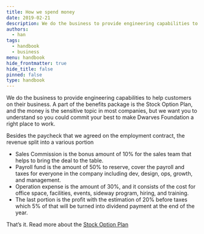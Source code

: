 ```yaml
---
title: How we spend money
date: 2019-02-21
description: We do the business to provide engineering capabilities to help customers on their business. A part of the benefits package is the Stock Option Plan, and the money is the sensitive topic in most companies, but we want you to understand so you could commit your best to make Dwarves Foundation a right place to work.
authors: 
  - han
tags: 
  - handbook
  - business
menu: handbook
hide_frontmatter: true
hide_title: false
pinned: false
type: handbook
---
```


We do the business to provide engineering capabilities to help customers on their business. A part of the benefits package is the Stock Option Plan, and the money is the sensitive topic in most companies, but we want you to understand so you could commit your best to make Dwarves Foundation a right place to work.

Besides the paycheck that we agreed on the employment contract, the revenue split into a various portion
- Sales Commission is the bonus amount of 10% for the sales team that helps to bring the deal to the table.
- Payroll fund is the amount of 50% to reserve, cover the payroll and taxes for everyone in the company including dev, design, ops, growth, and management.
- Operation expense is the amount of 30%, and it consists of the cost for office space, facilities, events, sideway program, hiring, and training.
- The last portion is the profit with the estimation of 20% before taxes which 5% of that will be turned into dividend payment at the end of the year.

That’s it. Read more about the [Stock Option Plan](stock-option-plan.md)